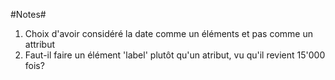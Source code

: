 #Notes#
1. Choix d'avoir considéré la date comme un éléments et pas comme un attribut
2. Faut-il faire un élément 'label' plutôt qu'un atribut, vu qu'il revient 15'000 fois?
